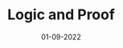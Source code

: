---
collection: teaching
title: "Logic and Proof"
type: "Supervisor"
venue: "University of Cambridge"
date: 01-09-2022
location: "Cambridge, UK"
paperurl: https://www.cl.cam.ac.uk/teaching/2223/DiscMath/LogicProof/
---